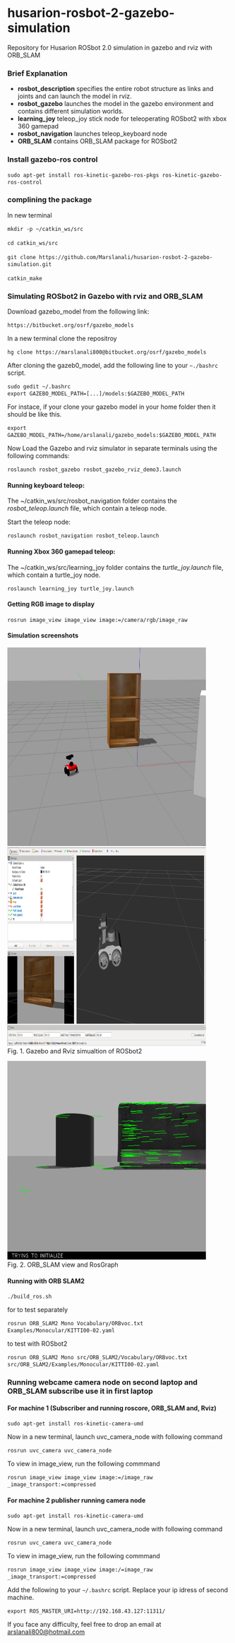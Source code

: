 # husarion-rosbot-2-gazebo-simulation
Repository for Husarion ROSbot 2.0 simulation in gazebo and rviz with ORB_SLAM

### Brief Explanation

* **rosbot_description** specifies the entire robot structure as links and joints and can launch the model in rviz.
* **rosbot_gazebo** launches the model in the gazebo environment and contains different simulation worlds.
* **learning_joy** teleop_joy stick node for teleoperating ROSbot2 with xbox 360 gamepad
* **rosbot_navigation** launches teleop_keyboard node
* **ORB_SLAM** contains ORB_SLAM package for ROSbot2

### Install gazebo-ros control

```
sudo apt-get install ros-kinetic-gazebo-ros-pkgs ros-kinetic-gazebo-ros-control
```

### complining the package
In new terminal
```
mkdir -p ~/catkin_ws/src

cd catkin_ws/src

git clone https://github.com/Marslanali/husarion-rosbot-2-gazebo-simulation.git

catkin_make
```

### Simulating ROSbot2 in Gazebo with rviz and ORB_SLAM

Download gazebo_model from the following link:
```
https://bitbucket.org/osrf/gazebo_models
```
In a new terminal clone the repositroy
```
hg clone https://marslanali800@bitbucket.org/osrf/gazebo_models
```
After cloning the gazeb0_model, add the following line to your `~./bashrc` script.
```
sudo gedit ~/.bashrc
export GAZEBO_MODEL_PATH=[...]/models:$GAZEBO_MODEL_PATH
```
For instace, if your clone your gazebo model in your home folder then it should be like this.
```
export GAZEBO_MODEL_PATH=/home/arslanali/gazebo_models:$GAZEBO_MODEL_PATH
```

Now Load the Gazebo and rviz simulator in separate terminals using the following commands:
```
roslaunch rosbot_gazebo rosbot_gazebo_rviz_demo3.launch
```

#### Running keyboard teleop:
The ~/catkin_ws/src/rosbot_navigation folder contains the *rosbot_teleop.launch* file, which contain a teleop node.

Start the teleop node:
```
roslaunch rosbot_navigation rosbot_teleop.launch
```

#### Running Xbox 360 gamepad teleop:
The ~/catkin_ws/src/learning_joy folder contains the *turtle_joy.launch* file, which contain a turtle_joy node.

```
roslaunch learning_joy turtle_joy.launch
```

#### Getting RGB image to display
```
rosrun image_view image_view image:=/camera/rgb/image_raw
```
#### Simulation screenshots

<p align="left">
   <img src="screen_shots/rosbot2_gazebo.jpg" width ="450" height="450"/>  
   <img src="screen_shots/rosbot2_rviz.png" width ="450" height="450"/>
  <br/>
  Fig. 1. Gazebo and Rviz simualtion of ROSbot2
</p>

<p align="left">
  <img src="screen_shots/Frame_ORB_SLAM.png" width ="450" height="450"/>
  <br/>
  Fig. 2. ORB_SLAM view and RosGraph
</p>


#### Running with ORB SLAM2
```
./build_ros.sh
```
for to test separately
```
rosrun ORB_SLAM2 Mono Vocabulary/ORBvoc.txt Examples/Monocular/KITTI00-02.yaml
```
to test with ROSbot2
```
rosrun ORB_SLAM2 Mono src/ORB_SLAM2/Vocabulary/ORBvoc.txt src/ORB_SLAM2/Examples/Monocular/KITTI00-02.yaml
```

### Running webcame camera node on second laptop and ORB_SLAM subscribe use it in first laptop

#### For machine 1 (Subscriber and running roscore, ORB_SLAM and, Rviz)
```
sudo apt-get install ros-kinetic-camera-umd
```

Now in a new terminal, launch uvc_camera_node with following command
```
rosrun uvc_camera uvc_camera_node
```
To view in image_view, run the following commmand
```
rosrun image_view image_view image:=/image_raw _image_transport:=compressed
```

#### For machine 2 publisher running camera node
```
sudo apt-get install ros-kinetic-camera-umd
```
Now in a new terminal, launch uvc_camera_node with following command
```
rosrun uvc_camera uvc_camera_node
```
To view in image_view, run the following commmand
```
rosrun image_view image_view image:/=image_raw _image_transport:=compressed
```
Add the following to your `~/.bashrc` script. Replace your ip idress of second machine.
```
export ROS_MASTER_URI=http://192.168.43.127:11311/
```
If you face any difficulty, feel free to drop an email at arslanali800@hotmail.com

